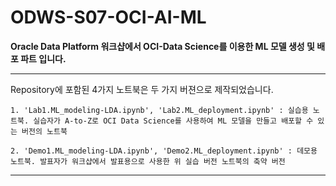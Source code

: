 # ODWS-S07-OCI-AI-ML

**Oracle Data Platform 워크샵에서 OCI-Data Science를 이용한 ML 모델 생성 및 배포 파트 입니다.**

---

Repository에 포함된 4가지 노트북은 두 가지 버젼으로 제작되었습니다. 

    1. 'Lab1.ML_modeling-LDA.ipynb', 'Lab2.ML_deployment.ipynb' : 실습용 노트북. 실습자가 A-to-Z로 OCI Data Science를 사용하여 ML 모델을 만들고 배포할 수 있는 버전의 노트북

    2. 'Demo1.ML_modeling-LDA.ipynb', 'Demo2.ML_deployment.ipynb' : 데모용 노트북. 발표자가 워크샵에서 발표용으로 사용한 위 실습 버전 노트북의 축약 버전

---
